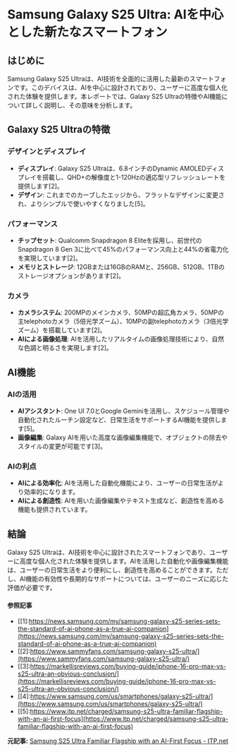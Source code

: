 # Samsung Galaxy S25 Ultra: AIを中心とした新たなスマートフォン

## はじめに

Samsung Galaxy S25 Ultraは、AI技術を全面的に活用した最新のスマートフォンです。このデバイスは、AIを中心に設計されており、ユーザーに高度な個人化された体験を提供します。本レポートでは、Galaxy S25 Ultraの特徴やAI機能について詳しく説明し、その意味を分析します。

## Galaxy S25 Ultraの特徴

### デザインとディスプレイ

- **ディスプレイ**: Galaxy S25 Ultraは、6.8インチのDynamic AMOLEDディスプレイを搭載し、QHD+の解像度と1-120Hzの適応型リフレッシュレートを提供します[2]。
- **デザイン**: これまでのカーブしたエッジから、フラットなデザインに変更され、よりシンプルで使いやすくなりました[5]。

### パフォーマンス

- **チップセット**: Qualcomm Snapdragon 8 Eliteを採用し、前世代のSnapdragon 8 Gen 3に比べて45%のパフォーマンス向上と44%の省電力化を実現しています[2]。
- **メモリとストレージ**: 12GBまたは16GBのRAMと、256GB、512GB、1TBのストレージオプションがあります[2]。

### カメラ

- **カメラシステム**: 200MPのメインカメラ、50MPの超広角カメラ、50MPの主telephotoカメラ（5倍光学ズーム）、10MPの副telephotoカメラ（3倍光学ズーム）を搭載しています[2]。
- **AIによる画像処理**: AIを活用したリアルタイムの画像処理技術により、自然な色調と明るさを実現します[2]。

## AI機能

### AIの活用

- **AIアシスタント**: One UI 7.0とGoogle Geminiを活用し、スケジュール管理や自動化されたルーチン設定など、日常生活をサポートするAI機能を提供します[5]。
- **画像編集**: Galaxy AIを用いた高度な画像編集機能で、オブジェクトの除去やスタイルの変更が可能です[3]。

### AIの利点

- **AIによる効率化**: AIを活用した自動化機能により、ユーザーの日常生活がより効率的になります。
- **AIによる創造性**: AIを用いた画像編集やテキスト生成など、創造性を高める機能も提供されています。

## 結論

Galaxy S25 Ultraは、AI技術を中心に設計されたスマートフォンであり、ユーザーに高度な個人化された体験を提供します。AIを活用した自動化や画像編集機能は、ユーザーの日常生活をより便利にし、創造性を高めることができます。ただし、AI機能の有効性や長期的なサポートについては、ユーザーのニーズに応じた評価が必要です。

#### 参照記事
- [[1]:https://news.samsung.com/my/samsung-galaxy-s25-series-sets-the-standard-of-ai-phone-as-a-true-ai-companion](https://news.samsung.com/my/samsung-galaxy-s25-series-sets-the-standard-of-ai-phone-as-a-true-ai-companion)
- [[2]:https://www.sammyfans.com/samsung-galaxy-s25-ultra/](https://www.sammyfans.com/samsung-galaxy-s25-ultra/)
- [[3]:https://markellisreviews.com/buying-guide/iphone-16-pro-max-vs-s25-ultra-an-obvious-conclusion/](https://markellisreviews.com/buying-guide/iphone-16-pro-max-vs-s25-ultra-an-obvious-conclusion/)
- [[4]:https://www.samsung.com/us/smartphones/galaxy-s25-ultra/](https://www.samsung.com/us/smartphones/galaxy-s25-ultra/)
- [[5]:https://www.itp.net/charged/samsung-s25-ultra-familiar-flagship-with-an-ai-first-focus](https://www.itp.net/charged/samsung-s25-ultra-familiar-flagship-with-an-ai-first-focus)


**元記事:** [Samsung S25 Ultra Familiar Flagship with an AI-First Focus - ITP.net](https://www.itp.net/charged/samsung-s25-ultra-familiar-flagship-with-an-ai-first-focus)